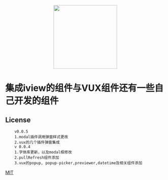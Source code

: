 <p align="center">
    <a href="https://www.iviewui.com">
        <img width="200" src="https://file.iviewui.com/logo.svg">
    </a>
</p>

# 集成iview的组件与VUX组件还有一些自己开发的组件

## License
```
    v0.0.5
    1.modal插件调用弹窗样式更改
    2.vux的几个插件弹窗集成
    v 0.0.4
    1.字体库更新，以及modal框修改
    2.pullRefresh组件添加
    3.vux的popup, popup-picker,previewer,datetime及相关组件添加
```
[MIT](http://opensource.org/licenses/MIT)
